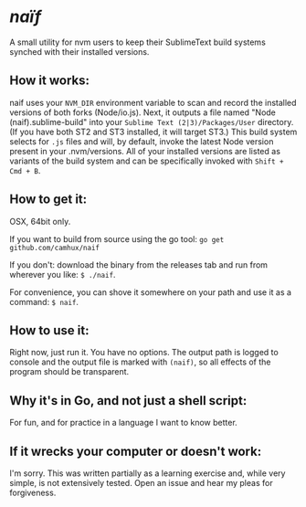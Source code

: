 # *naïf*
A small utility for nvm users to keep their SublimeText build systems synched with their installed versions.

## How it works:
naif uses your `NVM_DIR` environment variable to scan and record the installed versions of both forks (Node/io.js). Next, it outputs a file named "Node (naif).sublime-build" into your `Sublime Text (2|3)/Packages/User` directory. (If you have both ST2 and ST3 installed, it will target ST3.) This build system selects for `.js` files and will, by default, invoke the latest Node version present in your .nvm/versions. All of your installed versions are listed as variants of the build system and can be specifically invoked with `Shift + Cmd + B`.

## How to get it:
OSX, 64bit only.

If you want to build from source using the go tool: `go get github.com/camhux/naif`

If you don't: download the binary from the releases tab and run from wherever you like: `$ ./naif`.

For convenience, you can shove it somewhere on your path and use it as a command: `$ naif`.

## How to use it:
Right now, just run it. You have no options. The output path is logged to console and the output file is marked with `(naif)`, so all effects of the program should be transparent.

## Why it's in Go, and not just a shell script:
For fun, and for practice in a language I want to know better.

## If it wrecks your computer or doesn't work:
I'm sorry. This was written partially as a learning exercise and, while very simple, is not extensively tested. Open an issue and hear my pleas for forgiveness.
